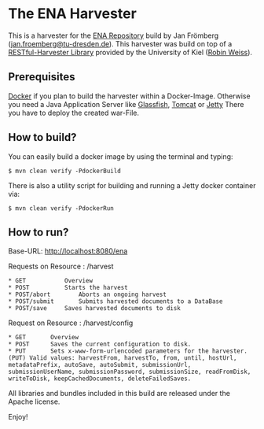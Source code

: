 # The ENA Harvester

This is a harvester for the [ENA Repository][6] build by Jan Frömberg ([jan.froemberg@tu-dresden.de](mailto:jan.froemberg@tu-dresden.de)).
This harvester was build on top of a [RESTful-Harvester Library][1] provided by the University of Kiel ([Robin Weiss](mailto:row@informatik.uni-kiel.de)).

## Prerequisites

[Docker][3] if you plan to build the harvester within a Docker-Image.
Otherwise you need a Java Application Server like [Glassfish][2], [Tomcat][5] or [Jetty][4]
There you have to deploy the created war-File.

## How to build?

You can easily build a docker image by using the terminal and typing:

    $ mvn clean verify -PdockerBuild

There is also a utility script for building and running a Jetty docker container via:

    $ mvn clean verify -PdockerRun

## How to run?

Base-URL: [http://localhost:8080/ena](http://localhost:8080/ena)

Requests on Resource : /harvest

    * GET			Overview
    * POST			Starts the harvest
    * POST/abort		Aborts an ongoing harvest
    * POST/submit		Submits harvested documents to a DataBase
    * POST/save		Saves harvested documents to disk

Request on Resource : /harvest/config

    * GET		Overview
    * POST		Saves the current configuration to disk.
    * PUT 		Sets x-www-form-urlencoded parameters for the harvester.
    (PUT) Valid values: harvestFrom, harvestTo, from, until, hostUrl, metadataPrefix, autoSave, autoSubmit, submissionUrl,
    submissionUserName, submissionPassword, submissionSize, readFromDisk, writeToDisk, keepCachedDocuments, deleteFailedSaves.

All libraries and bundles included in this build are
released under the Apache license.

Enjoy!

[1]: https://code.gerdi-project.de/projects/HAR/repos/harvesterbaselibrary
[2]: https://javaee.github.io/glassfish
[3]: https://www.docker.com
[4]: https://www.eclipse.org/jetty
[5]: https://tomcat.apache.org
[6]: http://